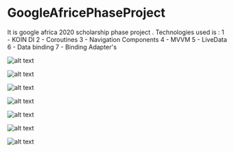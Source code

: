 # GoogleAfricePhaseProject
It is google africa 2020 scholarship phase project .
Technologies used is :
1 - KOIN DI
2 - Coroutines
3 - Navigation Components 
4 - MVVM
5 - LiveData
6 - Data binding
7 - Binding Adapter's

![alt text](https://user-images.githubusercontent.com/33866122/91750088-ca64ae00-ebc2-11ea-85ec-75721ab2d27a.jpeg)

![alt text](https://user-images.githubusercontent.com/33866122/91750099-cfc1f880-ebc2-11ea-8d8b-a2a0e994a975.jpeg)

![alt text](https://user-images.githubusercontent.com/33866122/91750111-d486ac80-ebc2-11ea-94a5-0734305ca0bb.jpeg)

![alt text](https://user-images.githubusercontent.com/33866122/91750125-d94b6080-ebc2-11ea-92ed-7fdf46e44d48.jpeg)

![alt text](https://user-images.githubusercontent.com/33866122/92924629-8df24700-f439-11ea-9c63-c93f722049cb.jpeg)

![alt text](https://user-images.githubusercontent.com/33866122/92924639-9480be80-f439-11ea-8186-bc22006f9eac.jpeg)

![alt text](https://user-images.githubusercontent.com/33866122/92924657-9ba7cc80-f439-11ea-8695-e8c765884ed6.jpeg)

